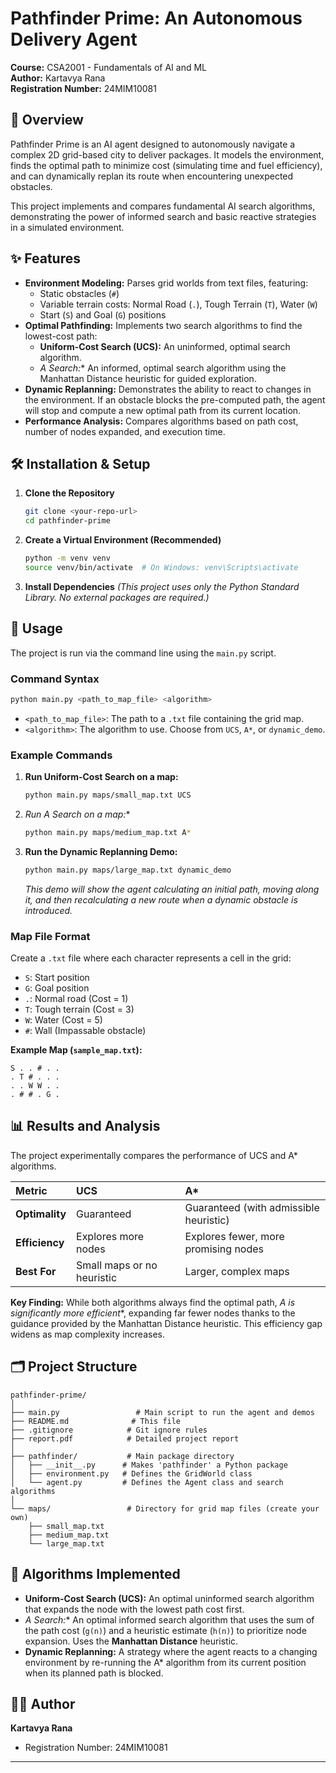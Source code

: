 
# Pathfinder Prime: An Autonomous Delivery Agent

**Course:** CSA2001 - Fundamentals of AI and ML  
**Author:** Kartavya Rana  
**Registration Number:** 24MIM10081

## 📖 Overview

Pathfinder Prime is an AI agent designed to autonomously navigate a complex 2D grid-based city to deliver packages. It models the environment, finds the optimal path to minimize cost (simulating time and fuel efficiency), and can dynamically replan its route when encountering unexpected obstacles.

This project implements and compares fundamental AI search algorithms, demonstrating the power of informed search and basic reactive strategies in a simulated environment.

## ✨ Features

- **Environment Modeling:** Parses grid worlds from text files, featuring:
  - Static obstacles (`#`)
  - Variable terrain costs: Normal Road (`.`), Tough Terrain (`T`), Water (`W`)
  - Start (`S`) and Goal (`G`) positions
- **Optimal Pathfinding:** Implements two search algorithms to find the lowest-cost path:
  - **Uniform-Cost Search (UCS):** An uninformed, optimal search algorithm.
  - **A* Search:** An informed, optimal search algorithm using the Manhattan Distance heuristic for guided exploration.
- **Dynamic Replanning:** Demonstrates the ability to react to changes in the environment. If an obstacle blocks the pre-computed path, the agent will stop and compute a new optimal path from its current location.
- **Performance Analysis:** Compares algorithms based on path cost, number of nodes expanded, and execution time.

## 🛠️ Installation & Setup

1.  **Clone the Repository**
    ```bash
    git clone <your-repo-url>
    cd pathfinder-prime
    ```

2.  **Create a Virtual Environment (Recommended)**
    ```bash
    python -m venv venv
    source venv/bin/activate  # On Windows: venv\Scripts\activate
    ```

3.  **Install Dependencies**
    *(This project uses only the Python Standard Library. No external packages are required.)*

## 🚀 Usage

The project is run via the command line using the `main.py` script.

### Command Syntax

```bash
python main.py <path_to_map_file> <algorithm>
```

- `<path_to_map_file>`: The path to a `.txt` file containing the grid map.
- `<algorithm>`: The algorithm to use. Choose from `UCS`, `A*`, or `dynamic_demo`.

### Example Commands

1.  **Run Uniform-Cost Search on a map:**
    ```bash
    python main.py maps/small_map.txt UCS
    ```

2.  **Run A* Search on a map:**
    ```bash
    python main.py maps/medium_map.txt A*
    ```

3.  **Run the Dynamic Replanning Demo:**
    ```bash
    python main.py maps/large_map.txt dynamic_demo
    ```
    *This demo will show the agent calculating an initial path, moving along it, and then recalculating a new route when a dynamic obstacle is introduced.*

### Map File Format

Create a `.txt` file where each character represents a cell in the grid:

- `S`: Start position
- `G`: Goal position
- `.`: Normal road (Cost = 1)
- `T`: Tough terrain (Cost = 3)
- `W`: Water (Cost = 5)
- `#`: Wall (Impassable obstacle)

**Example Map (`sample_map.txt`):**
```
S . . # . .
. T # . . .
. . W W . .
. # # . G .
```

## 📊 Results and Analysis

The project experimentally compares the performance of UCS and A* algorithms.

| Metric | UCS | A* |
| :--- | :--- | :--- |
| **Optimality** | Guaranteed | Guaranteed (with admissible heuristic) |
| **Efficiency** | Explores more nodes | Explores fewer, more promising nodes |
| **Best For** | Small maps or no heuristic | Larger, complex maps |

**Key Finding:** While both algorithms always find the optimal path, **A* is significantly more efficient**, expanding far fewer nodes thanks to the guidance provided by the Manhattan Distance heuristic. This efficiency gap widens as map complexity increases.

## 🗂️ Project Structure

```
pathfinder-prime/
│
├── main.py                 # Main script to run the agent and demos
├── README.md              # This file
├── .gitignore            # Git ignore rules
├── report.pdf            # Detailed project report
│
├── pathfinder/           # Main package directory
│   ├── __init__.py      # Makes 'pathfinder' a Python package
│   ├── environment.py   # Defines the GridWorld class
│   └── agent.py         # Defines the Agent class and search algorithms
│
└── maps/                 # Directory for grid map files (create your own)
    ├── small_map.txt
    ├── medium_map.txt
    └── large_map.txt
```

## 🧠 Algorithms Implemented

- **Uniform-Cost Search (UCS):** An optimal uninformed search algorithm that expands the node with the lowest path cost first.
- **A* Search:** An optimal informed search algorithm that uses the sum of the path cost (`g(n)`) and a heuristic estimate (`h(n)`) to prioritize node expansion. Uses the **Manhattan Distance** heuristic.
- **Dynamic Replanning:** A strategy where the agent reacts to a changing environment by re-running the A* algorithm from its current position when its planned path is blocked.

## 👨‍💻 Author

**Kartavya Rana**  
- Registration Number: 24MIM10081

---
